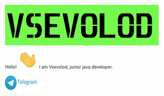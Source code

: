 [![Header](https://github.com/seva998/seva998/blob/main/HEADER.png)](https://vk.com/s.maklashov)

Hello! ![](https://github.com/seva998/seva998/blob/main/176309783-0785949b-9127-417c-8b55-ab5a4333674e.gif) I am Vsevolod, junior java developer.

[![telegram](https://github.com/seva998/seva998/blob/main/telegram.png)](https://t.me/Vsevolod_the_first)
